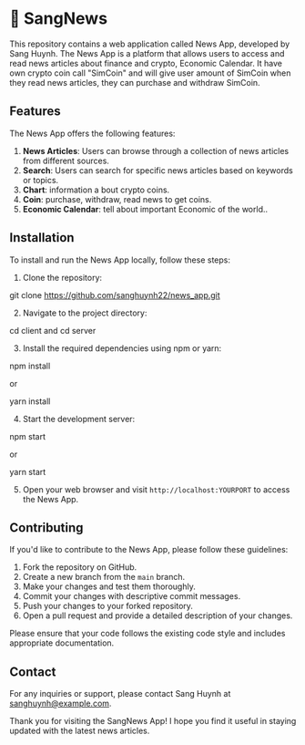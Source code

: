 # 📰 SangNews

This repository contains a web application called News App, developed by Sang Huynh. The News App is a platform that allows users to access and read news articles about finance and crypto, Economic Calendar. It have own crypto coin call "SimCoin" and will give user amount of SimCoin when they read news articles, they can purchase and withdraw SimCoin.

## Features

The News App offers the following features:

1. **News Articles**: Users can browse through a collection of news articles from different sources.
2. **Search**: Users can search for specific news articles based on keywords or topics.
3. **Chart**: information a bout crypto coins.
4. **Coin**: purchase, withdraw, read news to get coins.
5. **Economic Calendar**: tell about important Economic of the world..

## Installation

To install and run the News App locally, follow these steps:

1. Clone the repository:

git clone https://github.com/sanghuynh22/news_app.git

2. Navigate to the project directory:

cd client and cd server

3. Install the required dependencies using npm or yarn:

npm install

or

yarn install

4. Start the development server:

npm start

or

yarn start

5. Open your web browser and visit `http://localhost:YOURPORT` to access the News App.

## Contributing

If you'd like to contribute to the News App, please follow these guidelines:

1. Fork the repository on GitHub.
2. Create a new branch from the `main` branch.
3. Make your changes and test them thoroughly.
4. Commit your changes with descriptive commit messages.
5. Push your changes to your forked repository.
6. Open a pull request and provide a detailed description of your changes.

Please ensure that your code follows the existing code style and includes appropriate documentation.

## Contact

For any inquiries or support, please contact Sang Huynh at [sanghuynh@example.com](mailto:sanghuynh@example.com).

Thank you for visiting the SangNews App! I hope you find it useful in staying updated with the latest news articles.

